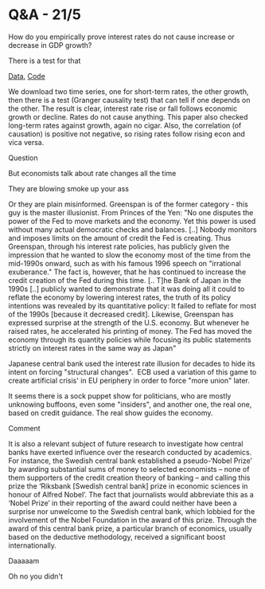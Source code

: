 # Q&A - 21/5

How do you empirically prove interest rates do not cause increase or decrease in GDP growth?

There is a test for that

[Data](rates.csv), [Code](werner.html)

We download two time series, one for short-term rates, the other
growth, then there is a test (Granger causality test) that can tell if
one depends on the other. The result is clear, interest rate rise or
fall follows economic growth or decline. Rates do not cause
anything. This paper also checked long-term rates against growth,
again no cigar. Also, the correlation (of causation) is positive not
negative, so rising rates follow rising econ and vica versa.

Question

But economists talk about rate changes all the time

They are blowing smoke up your ass

Or they are plain misinformed. Greenspan is of the former category -
this guy is the master illusionist. From Princes of the Yen: "No one
disputes the power of the Fed to move markets and the economy. Yet
this power is used without many actual democratic checks and
balances. [..] Nobody monitors and imposes limits on the amount of
credit the Fed is creating. Thus Greenspan, through his interest rate
policies, has publicly given the impression that he wanted to slow the
economy most of the time from the mid-1990s onward, such as with his
famous 1996 speech on "irrational exuberance." The fact is, however,
that he has continued to increase the credit creation of the Fed
during this time. [.. T]he Bank of Japan in the 1990s [..] publicly
wanted to demonstrate that it was doing all it could to reflate the
economy by lowering interest rates, the truth of its policy intentions
was revealed by its quantitative policy: It failed to reflate for most
of the 1990s [because it decreased credit]. Likewise, Greenspan has
expressed surprise at the strength of the U.S. economy. But whenever
he raised rates, he accelerated his printing of money. The Fed has
moved the economy through its quantity policies while focusing its
public statements strictly on interest rates in the same way as Japan"

Japanese central bank used the interest rate illusion for decades to
hide its intent on forcing "structural changes".  ECB used a variation
of this game to create artificial crisis' in EU periphery in order to
force "more union" later.

It seems there is a sock puppet show for politicians, who are mostly
unknowing buffoons, even some "insiders", and another one, the real
one, based on credit guidance. The real show guides the economy.

Comment

It is also a relevant subject of future research to investigate how
central banks have exerted influence over the research conducted by
academics. For instance, the Swedish central bank established a
pseudo-‘Nobel Prize’ by awarding substantial sums of money to selected
economists – none of them supporters of the credit creation theory of
banking – and calling this prize the ‘Riksbank [Swedish central bank]
prize in economic sciences in honour of Alfred Nobel’. The fact that
journalists would abbreviate this as a ‘Nobel Prize’ in their
reporting of the award could neither have been a surprise nor
unwelcome to the Swedish central bank, which lobbied for the
involvement of the Nobel Foundation in the award of this
prize. Through the award of this central bank prize, a particular
branch of economics, usually based on the deductive methodology,
received a significant boost internationally.

Daaaaam

Oh no you didn't









